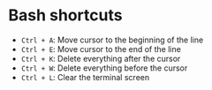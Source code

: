 # Bash shortcuts

* `Ctrl + A`: Move cursor to the beginning of the line
* `Ctrl + E`: Move cursor to the end of the line
* `Ctrl + K`: Delete everything after the cursor
* `Ctrl + W`: Delete everything before the cursor
* `Ctrl + L`: Clear the terminal screen

